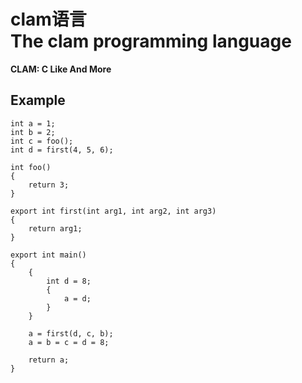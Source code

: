 # clam语言<br>The clam programming language
**CLAM: C Like And More**



## Example

```
int a = 1;
int b = 2;
int c = foo();
int d = first(4, 5, 6);

int foo()
{
	return 3;
}

export int first(int arg1, int arg2, int arg3)
{
	return arg1;
}

export int main()
{
	{
		int d = 8;
		{
			a = d;
		}
	}
	
	a = first(d, c, b);
	a = b = c = d = 8;
	
	return a;
}
```